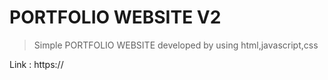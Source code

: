 # PORTFOLIO WEBSITE V2

  > Simple PORTFOLIO WEBSITE developed by using html,javascript,css

Link : https://
